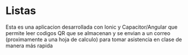 # Listas
Esta es una aplicacion desarrollada con Ionic y Capacitor/Angular que permite leer codigos QR que se almacenan y se envian a un correo (proximamente a una hoja de calculo) para tomar asistencia en clase de manera más rapida 
